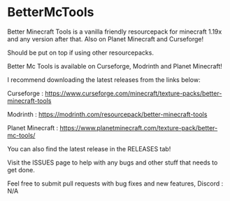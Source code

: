 # BetterMcTools
Better Minecraft Tools is a vanilla friendly resourcepack for minecraft 1.19x and any version after that. Also on Planet Minecraft and Curseforge! 

Should be put on top if using other resourcepacks.

Better Mc Tools is available on Curseforge, Modrinth and Planet Minecraft!

I recommend downloading the latest releases from the links below:

Curseforge       : https://www.curseforge.com/minecraft/texture-packs/better-minecraft-tools

Modrinth         : https://modrinth.com/resourcepack/better-minecraft-tools

Planet Minecraft : https://www.planetminecraft.com/texture-pack/better-mc-tools/

You can also find the latest release in the RELEASES tab!

Visit the ISSUES page to help with any bugs and other stuff that needs to get done.

Feel free to submit pull requests with bug fixes and new features,
Discord          : N/A
 
